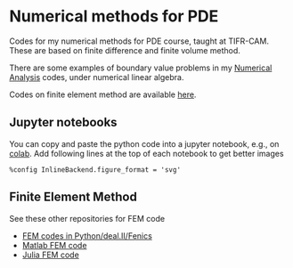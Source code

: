 # Numerical methods for PDE

Codes for my numerical methods for PDE course, taught at TIFR-CAM. These are based on finite difference and finite volume method.

There are some examples of boundary value problems in my [Numerical Analysis](http://github.com/cpraveen/na) codes, under numerical linear algebra.

Codes on finite element method are available [here](http://github.com/cpraveen/fem).

## Jupyter notebooks

You can copy and paste the python code into a jupyter notebook, e.g., on [colab](http://colab.research.google.com). Add following lines at the top of each notebook to get better images

```
%config InlineBackend.figure_format = 'svg'
```

## Finite Element Method

See these other repositories for FEM code

* [FEM codes in Python/deal.II/Fenics](https://github.com/cpraveen/fem)
* [Matlab FEM code](https://github.com/cpraveen/fem50)
* [Julia FEM code](https://github.com/cpraveen/juliafem)
